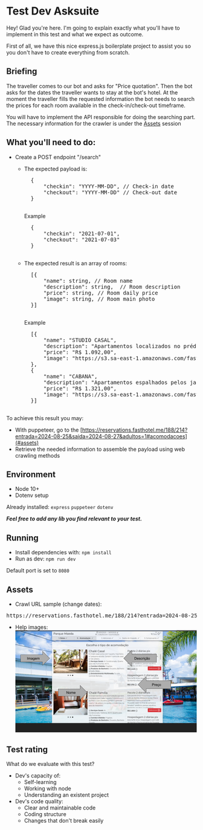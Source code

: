 # Test Dev Asksuite

Hey! Glad you're here.
I'm going to explain exactly what you'll have to implement in this test and what we expect as outcome.

First of all, we have this nice express.js boilerplate project to assist you so you don't have to create everything from scratch.

## Briefing
The traveller comes to our bot and asks for "Price quotation". Then the bot asks for the dates the traveller wants to 
stay at the bot's hotel.
At the moment the traveller fills the requested information the bot needs to search the prices for each room available in the check-in/check-out 
timeframe.

You will have to implement the API responsible for doing the searching part.
The necessary information for the crawler is under the [Assets](#assets) session

## What you'll need to do:
* Create a POST endpoint "/search"
    * The expected payload is:
    
        <pre>
        {
            "checkin": "YYYY-MM-DD", // Check-in date
            "checkout": "YYYY-MM-DD" // Check-out date
        }
        </pre>
        
       Example
       
        <pre>
        {
            "checkin": "2021-07-01", 
            "checkout": "2021-07-03"
        }
        </pre>
        
    * The expected result is an array of rooms:
    
        <pre>
        [{
            "name": string, // Room name
            "description": string,  // Room description
            "price": string, // Room daily price
            "image": string, // Room main photo
        }]
        </pre>
        
        Example
        
        <pre>
        [{
            "name": "STUDIO CASAL",
            "description": "Apartamentos localizados no prédio principal do Resort, próximos a recepção e a área de convivência, com vista para área de estacionamento não possuem varanda. Acomoda até 1 adulto e 1 criança ou 2 adultos", 
            "price": "R$ 1.092,00",
            "image": "https://s3.sa-east-1.amazonaws.com/fasthotel.cdn/quartosTipo/214-1-1632320429599483292-thumb.jpg"
        },
        {
            "name": "CABANA",
            "description": "Apartamentos espalhados pelos jardins do Resort, com vista jardim possuem varanda. Acomoda até 4 adultos ou 3 adultos e 1 criança ou 2 adultos e 2 criança ou 1 adulto e 3 crianças, em duas camas casal.", 
            "price": "R$ 1.321,00",
            "image": "https://s3.sa-east-1.amazonaws.com/fasthotel.cdn/quartosTipo/214-1-1632320429599483292-thumb.jpg"
        }]
        </pre>
        
To achieve this result you may:

* With puppeteer, go to the [https://reservations.fasthotel.me/188/214?entrada=2024-08-25&saida=2024-08-27&adultos=1#acomodacoes](#assets)
* Retrieve the needed information to assemble the payload using web crawling methods

## Environment
* Node 10+
* Dotenv setup

Already installed: `express` `puppeteer` `dotenv`

**_Feel free to add any lib you find relevant to your test._**


## Running
* Install dependencies with: `npm install`
* Run as dev: `npm run dev`

Default port is set to `8080`

## Assets
* Crawl URL sample (change dates): 
<pre>https://reservations.fasthotel.me/188/214?entrada=2024-08-25&saida=2024-08-27&adultos=1#acomodacoes</pre>
* Help images:
![sample_1](assets/sample_1.png)

## Test rating
What do we evaluate with this test?

* Dev's capacity of:
    * Self-learning
    * Working with node
    * Understanding an existent project
* Dev's code quality:
    * Clear and maintainable code
    * Coding structure
    * Changes that don't break easily